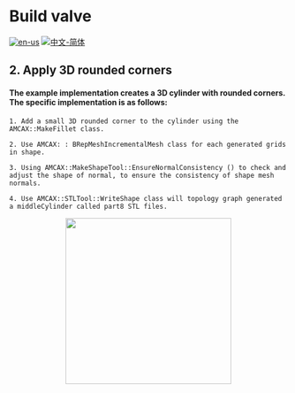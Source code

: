 # Build valve

[![en-us](https://img.shields.io/badge/en-us-yellow.svg)](./README.md) [![中文-简体](https://img.shields.io/badge/%E4%B8%AD%E6%96%87-%E7%AE%80%E4%BD%93-red.svg)](./README.zh_cn.md)

## 2. Apply 3D rounded corners

#### The example implementation creates a 3D cylinder with rounded corners. The specific implementation is as follows:
	1. Add a small 3D rounded corner to the cylinder using the AMCAX::MakeFillet class.

	2. Use AMCAX: : BRepMeshIncrementalMesh class for each generated grids in shape.

	3. Using AMCAX::MakeShapeTool::EnsureNormalConsistency () to check and adjust the shape of normal, to ensure the consistency of shape mesh normals.

	4. Use AMCAX::STLTool::WriteShape class will topology graph generated a middleCylinder called part8 STL files.

<div align = center><img src="https://img2.imgtp.com/2024/05/10/DpqW75oj.png" width="300" height="300">